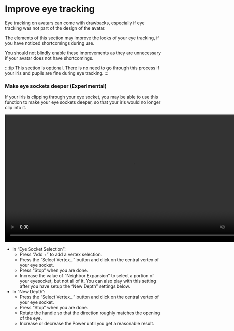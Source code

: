 ﻿---
sidebar_position: 5
---

# Improve eye tracking

Eye tracking on avatars can come with drawbacks, especially if eye tracking was not part of the design of the avatar.

The elements of this section may improve the looks of your eye tracking, if you have noticed shortcomings during use.

You should not blindly enable these improvements as they are unnecessary if your avatar does not have shortcomings.

:::tip
This section is optional. There is no need to go through this process if your iris and pupils are fine during eye tracking.
:::

### Make eye sockets deeper (Experimental)

If your iris is clipping through your eye socket, you may be able to use this function to make your eye sockets deeper, so that your iris would no longer clip into it.

<video controls muted width="816">
    <source src={require('./img/improvements/deepen-f.mp4').default}/>
</video>

- In “Eye Socket Selection”:
    - Press “Add +” to add a vertex selection.
    - Press the “Select Vertex…” button and click on the central vertex of your eye socket.
    - Press “Stop” when you are done.
    - Increase the value of “Neighbor Expansion” to select a portion of your eyesocket, but not all of it. You can also play with this setting after you have setup the “New Depth” settings below.
- In “New Depth”:
    - Press the “Select Vertex…” button and click on the central vertex of your eye socket.
    - Press “Stop” when you are done.
    - Rotate the handle so that the direction roughly matches the opening of the eye.
    - Increase or decrease the Power until you get a reasonable result.